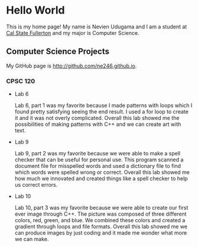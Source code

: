 # Hello World

This is my home page! My name is Nevien Udugama and I am a student at [Cal State Fullerton](http://www.fullerton.edu/) and my major is Computer Science.

## Computer Science Projects

My GitHub page is http://github.com/ne246.github.io.

### CPSC 120

* Lab 6

    Lab 6, part 1 was my favorite because I made patterns with loops which I found pretty satisfying seeing the end result. I used a for loop to create it and it was not overly complicated. Overall this lab showed me the possibilities of making patterns with C++ and we can create art with text.

* Lab 9

    Lab 9, part 2 was my favorite because we were able to make a spell checker that can be useful for personal use. This program scanned a document file for misspelled words and used a dictionary file to find which words were spelled wrong or correct. Overall this lab showed me how much we innovated and created things like a spell checker to help us correct errors. 

* Lab 10

    Lab 10, part 3 was my favorite because we were able to create our first ever image through C++. The picture was composed of three different colors, red, green, and blue. We combined these colors and created a gradient through loops and file formats. Overall this lab showed me we can produce images by just coding and it made me wonder what more we can make.